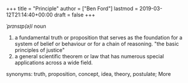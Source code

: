 +++
title = "Principle"
author = ["Ben Ford"]
lastmod = 2019-03-12T21:14:40+00:00
draft = false
+++

_ˈprɪnsɪp(ə)l_
noun

1.  a fundamental truth or proposition that serves as the foundation for a system
    of belief or behaviour or for a chain of reasoning. "the basic principles of
    justice"
2.  a general scientific theorem or law that has numerous special applications
    across a wide field.

synonyms:	truth, proposition, concept, idea, theory, postulate; More
